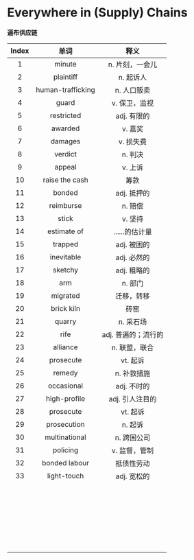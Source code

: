 # Everywhere in (Supply) Chains

**遍布供应链**

| Index |       单词        |        释义         |
| :---: | :---------------: | :-----------------: |
|   1   |      minute       |   n. 片刻，一会儿   |
|   2   |     plaintiff     |      n. 起诉人      |
|   3   | human-trafficking |     n. 人口贩卖     |
|   4   |       guard       |    v. 保卫，监视    |
|   5   |    restricted     |     adj. 有限的     |
|   6   |      awarded      |       v. 嘉奖       |
|   7   |      damages      |      v. 损失费      |
|   8   |      verdict      |       n. 判决       |
|   9   |      appeal       |       v. 上诉       |
|  10   |  raise the cash   |        筹款         |
|  11   |      bonded       |     adj. 抵押的     |
|  12   |     reimburse     |       n. 赔偿       |
|  13   |       stick       |       v. 坚持       |
|  14   |    estimate of    |   ......的估计量    |
|  15   |      trapped      |     adj. 被困的     |
|  16   |    inevitable     |     adj. 必然的     |
|  17   |      sketchy      |     adj. 粗略的     |
|  18   |        arm        |       n. 部门       |
|  19   |     migrated      |     迁移，转移      |
|  20   |    brick kiln     |        砖窑         |
|  21   |      quarry       |      n. 采石场      |
|  22   |       rife        | adj. 普遍的；流行的 |
|  23   |     alliance      |    n. 联盟，联合    |
|  24   |     prosecute     |      vt. 起诉       |
|  25   |      remedy       |     n. 补救措施     |
|  26   |    occasional     |     adj. 不时的     |
|  27   |   high-profile    |   adj. 引人注目的   |
|  28   |     prosecute     |      vt. 起诉       |
|  29   |    prosecution    |       n. 起诉       |
|  30   |   multinational   |     n. 跨国公司     |
|  31   |     policing      |    v. 监督，管制    |
|  32   |   bonded labour   |     抵债性劳动      |
|  33   |    light-touch    |     adj. 宽松的     |
|       |                   |                     |
|       |                   |                     |
|       |                   |                     |
|       |                   |                     |
|       |                   |                     |
|       |                   |                     |
|       |                   |                     |
|       |                   |                     |
|       |                   |                     |
|       |                   |                     |
|       |                   |                     |
|       |                   |                     |
|       |                   |                     |
|       |                   |                     |
|       |                   |                     |
|       |                   |                     |
|       |                   |                     |
|       |                   |                     |
|       |                   |                     |
|       |                   |                     |
|       |                   |                     |
|       |                   |                     |
|       |                   |                     |
|       |                   |                     |
|       |                   |                     |
|       |                   |                     |
|       |                   |                     |